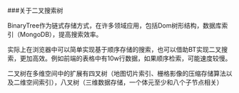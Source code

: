 ###关于二叉搜索树
  
BinaryTree作为链式存储方式，在许多领域应用，包括Dom树形结构，数据库索引（MongoDB），提高搜索效率。

实际上在浏览器中可以简单实现基于顺序存储的搜索，也可以借助BT实现二叉搜索，更加高效。例如前端的表格中有10w行数据，如果顺序检索，可能速度较慢。

二叉树在多维空间中的扩展有四叉树（地图切片索引、栅格影像的压缩存储算法以及二维空间索引），八叉树（三维数据存储，一个体元至少和八个子节点相关）
